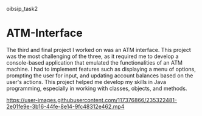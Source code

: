 oibsip_task2

# ATM-Interface

The third and final project I worked on was an ATM interface. This project was the most challenging of the three, as it required me to develop a console-based application that emulated the functionalities of an ATM machine. I had to implement features such as displaying a menu of options, prompting the user for input, and updating account balances based on the user's actions. This project helped me develop my skills in Java programming, especially in working with classes, objects, and methods.


https://user-images.githubusercontent.com/117376866/235322481-2e01fe9e-3b16-44fe-8e14-9fc48312e462.mp4
